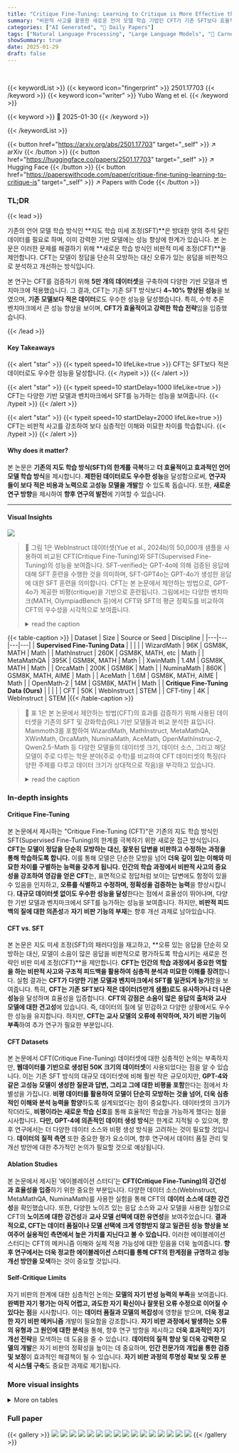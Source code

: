 ```yaml
---
title: "Critique Fine-Tuning: Learning to Critique is More Effective than Learning to Imitate"
summary: "비판적 사고를 활용한 새로운 언어 모델 학습 기법인 CFT가 기존 SFT보다 효율적임을 증명!"
categories: ["AI Generated", "🤗 Daily Papers"]
tags: ["Natural Language Processing", "Large Language Models", "🏢 Carnegie Mellon University",]
showSummary: true
date: 2025-01-29
draft: false
---
```


<br>

{{< keywordList >}}
{{< keyword icon="fingerprint" >}} 2501.17703 {{< /keyword >}}
{{< keyword icon="writer" >}} Yubo Wang et el. {{< /keyword >}}
 
{{< keyword >}} 🤗 2025-01-30 {{< /keyword >}}
 
{{< /keywordList >}}

{{< button href="https://arxiv.org/abs/2501.17703" target="_self" >}}
↗ arXiv
{{< /button >}}
{{< button href="https://huggingface.co/papers/2501.17703" target="_self" >}}
↗ Hugging Face
{{< /button >}}
{{< button href="https://paperswithcode.com/paper/critique-fine-tuning-learning-to-critique-is" target="_self" >}}
↗ Papers with Code
{{< /button >}}




### TL;DR


{{< lead >}}

기존의 언어 모델 학습 방식인 **지도 학습 미세 조정(SFT)**은 방대한 양의 주석 달린 데이터를 필요로 하며, 이미 강력한 기반 모델에는 성능 향상에 한계가 있습니다.  본 논문은 이러한 문제를 해결하기 위해 **새로운 학습 방식인 비판적 미세 조정(CFT)**을 제안합니다. CFT는 모델이 정답을 단순히 모방하는 대신 오류가 있는 응답을 비판적으로 분석하고 개선하는 방식입니다.

본 연구는 CFT를 검증하기 위해 **5만 개의 데이터셋**을 구축하여 다양한 기반 모델과 벤치마크에 적용했습니다. 그 결과, CFT는 기존 SFT 방식보다 **4~10% 향상된 성능**을 보였으며, **기존 모델보다 적은 데이터**로도 우수한 성능을 달성했습니다.  특히, 수학 추론 벤치마크에서 큰 성능 향상을 보이며, **CFT가 효율적이고 강력한 학습 전략**임을 입증했습니다.

{{< /lead >}}


#### Key Takeaways

{{< alert "star" >}}
{{< typeit speed=10 lifeLike=true >}} CFT는 SFT보다 적은 데이터로도 우수한 성능을 달성합니다. {{< /typeit >}}
{{< /alert >}}

{{< alert "star" >}}
{{< typeit speed=10 startDelay=1000 lifeLike=true >}} CFT는 다양한 기반 모델과 벤치마크에서 SFT를 능가하는 성능을 보여줍니다. {{< /typeit >}}
{{< /alert >}}

{{< alert "star" >}}
{{< typeit speed=10 startDelay=2000 lifeLike=true >}} CFT는 비판적 사고를 강조하여 보다 심층적인 이해와 미묘한 차이를 학습합니다. {{< /typeit >}}
{{< /alert >}}

#### Why does it matter?
본 논문은 **기존의 지도 학습 방식(SFT)의 한계를 극복**하고 **더 효율적이고 효과적인 언어 모델 학습 방식**을 제시합니다.  **제한된 데이터로도 우수한 성능**을 달성함으로써, **연구자들이 보다 적은 비용과 노력으로 고성능 모델을 개발**할 수 있도록 돕습니다. 또한, **새로운 연구 방향**을 제시하여 **향후 연구의 발전**에 기여할 수 있습니다.

------
#### Visual Insights



![](https://arxiv.org/html/2501.17703/x2.png)

> 🔼 그림 1은 WebInstruct 데이터셋(Yue et al., 2024b)의 50,000개 샘플을 사용하여 비교된 CFT(Critique Fine-Tuning)와 SFT(Supervised Fine-Tuning)의 성능을 보여줍니다.  SFT-verified는 GPT-4o에 의해 검증된 응답에 대해 SFT 훈련을 수행한 것을 의미하며, SFT-GPT4o는 GPT-4o가 생성한 응답에 대한 SFT 훈련을 의미합니다.  CFT는 본 논문에서 제안하는 방법으로, GPT-4o가 제공한 비평(critique)을 기반으로 훈련됩니다.  그림에서는 다양한 벤치마크(MATH, OlympiadBench 등)에서 CFT와 SFT의 평균 정확도를 비교하여 CFT의 우수성을 시각적으로 보여줍니다.
> <details>
> <summary>read the caption</summary>
> Figure 1: Comparison between CFT and SFT on 50K samples from WebInstruct (Yue et al., 2024b). SFT-verified means SFT training on the responses validated by GPT-4o, SFT-GPT4o means SFT training on the responses from GPT-4o. CFT is our approach, which trains on the critique provided by GPT-4o.
> </details>





{{< table-caption >}}
| Dataset | Size | Source or Seed | Discipline |
|---|---|---|---|
| **Supervised Fine-Tuning Data** |  |  |  |
| WizardMath | 96K | GSM8K, MATH | Math |
| MathInstruct | 260K | GSM8K, MATH, etc | Math |
| MetaMathQA | 395K | GSM8K, MATH | Math |
| XwinMath | 1.4M | GSM8K, MATH | Math |
| OrcaMath | 200K | GSM8K | Math |
| NuminaMath | 860K | GSM8K, MATH, AIME | Math |
| AceMath | 1.6M | GSM8K, MATH, AIME | Math |
| OpenMath-2 | 14M | GSM8K, MATH | Math |
| **Critique Fine-Tuning Data (Ours)** |  |  |  |
| CFT | 50K | WebInstruct | STEM |
| CFT-tiny | 4K | WebInstruct | STEM |{{< /table-caption >}}

> 🔼 표 1은 본 논문에서 제안하는 방법(CFT)의 효과를 검증하기 위해 사용된 데이터셋을 기존의 SFT 및 강화학습(RL) 기반 모델들과 비교 분석한 표입니다.  Mammoth3를 포함하여 WizardMath, MathInstruct, MetaMathQA, XWinMath, OrcaMath, NuminaMath, AceMath, OpenMathInstruc-2, Qwen2.5-Math 등 다양한 모델들의 데이터셋 크기, 데이터 소스, 그리고 해당 모델이 주로 다루는 학문 분야(주로 수학)를 비교하여 CFT 데이터셋의 특징(다양한 주제를 다루고 데이터 크기가 상대적으로 작음)을 부각하고 있습니다.
> <details>
> <summary>read the caption</summary>
> Table 1: The comparison of MAmmoTH3 vs other SFT and RL models including WizardMath (Luo et al., 2023), MathInstruct (Yue et al., 2024a), MetaMathQA (Yu et al., 2024), XWinMath (Li et al., 2024a), OrcaMath (Mitra et al., 2024), NuminaMath (Li et al., 2024b), AceMath (Liu et al., 2024), OpenMathInsstruct-2 (Toshniwal et al., 2024) and Qwen2.5-Math (Yang et al., 2024c).
> </details>





### In-depth insights


#### Critique Fine-Tuning
본 논문에서 제시하는 "Critique Fine-Tuning (CFT)"은 기존의 지도 학습 방식인 SFT(Supervised Fine-Tuning)의 한계를 극복하기 위한 새로운 접근 방식입니다. **CFT는 모델이 정답을 단순히 모방하는 대신, 잘못된 답변을 비판하고 수정하는 과정을 통해 학습하도록 합니다.**  이를 통해 모델은 단순한 모방을 넘어 **더욱 깊이 있는 이해와 미묘한 차이를 구별하는 능력을 갖추게 됩니다.**  **인간의 학습 과정에서 비판적 사고의 중요성을 강조하여 영감을 얻은 CFT**는, 표면적으로 정답처럼 보이는 답변에도 함정이 있을 수 있음을 인지하고, **오류를 식별하고 수정하며, 정확성을 검증하는 능력**을 향상시킵니다.  **대규모 데이터셋 없이도 우수한 성능을 달성**한다는 점에서 효율성이 뛰어나며, 다양한 기반 모델과 벤치마크에서 SFT를 능가하는 성능을 보여줍니다.  하지만, **비판적 피드백의 질에 대한 의존성**과 **자기 비판 기능의 부재**는 향후 개선 과제로 남아있습니다.

#### CFT vs. SFT
본 논문은 지도 미세 조정(SFT)의 패러다임을 재고하고, **오류 있는 응답을 단순히 모방하는 대신, 모델이 소음이 많은 응답을 비판적으로 평가하도록 학습시키는 새로운 전략인 비판 미세 조정(CFT)**을 제안합니다.  **CFT는 인간의 학습 과정에서 중요한 역할을 하는 비판적 사고와 구조적 피드백을 활용하여 심층적 분석과 미묘한 이해를 장려**합니다.  실험 결과는 **CFT가 다양한 기본 모델과 벤치마크에서 SFT를 일관되게 능가**함을 보여줍니다.  특히, **CFT는 기존 SFT보다 적은 데이터(5만개 샘플)로도 유사하거나 더 나은 성능**을 달성하며 효율성을 입증합니다.  **CFT의 강점은 소음이 많은 응답의 출처와 교사 모델에 대한 견고성**에 있습니다.  즉, 데이터의 질에 덜 민감하고 다양한 상황에서도 우수한 성능을 유지합니다.  하지만, **CFT는 교사 모델의 오류에 취약하며, 자기 비판 기능이 부족**하여 추가 연구가 필요한 부분입니다.

#### CFT Datasets
본 논문에서 CFT(Critique Fine-Tuning) 데이터셋에 대한 심층적인 논의는 부족하지만, **웹데이터를 기반으로 생성된 50K 크기의 데이터셋**이 사용되었다는 점을 알 수 있습니다. 이는 기존 SFT 방식의 대규모 데이터셋에 비해 훨씬 작은 규모이지만, **GPT-4와 같은 고성능 모델이 생성한 질문과 답변, 그리고 그에 대한 비평을 포함**한다는 점에서 차별성을 가집니다.  **비평 데이터를 활용하여 모델이 단순히 모방하는 것을 넘어, 더욱 심층적인 이해와 분석 능력을 함양**하도록 설계되었다는 점이 중요합니다.  데이터셋의 크기가 작더라도, **비평이라는 새로운 학습 신호**를 통해 효율적인 학습을 가능하게 했다는 점을 시사합니다.  **다만, GPT-4에 의존적인 데이터 생성 방식**은 한계로 지적될 수 있으며, 향후 연구에서는 더 다양한 데이터 소스와 비평 생성 방식을 고려하는 것이 필요할 것입니다.  **데이터의 질적 측면** 또한 중요한 평가 요소이며, 향후 연구에서 데이터 품질 관리 및 개선 방안에 대한 추가적인 논의가 필요할 것으로 예상됩니다.

#### Ablation Studies
본 논문에서 제시된 ‘에이블레이션 스터디’는 **CFT(Critique Fine-Tuning)의 강건성과 효율성을 입증**하기 위한 중요한 부분입니다.  다양한 데이터 소스(WebInstruct, MetaMathQA, NuminaMath)를 사용한 실험을 통해 CFT의 **데이터 소스에 대한 강건성**을 확인했습니다.  또한, 다양한 노이즈 있는 응답 소스와 교사 모델을 사용한 실험으로 CFT의 **노이즈에 대한 강건성**과 **교사 모델 선택에 대한 유연성**을 보여주었습니다.  **결과적으로, CFT는 데이터 품질이나 모델 선택에 크게 영향받지 않고 일관된 성능 향상을 보여주어 실용적인 측면에서 높은 가치를 지닌다고 볼 수 있습니다.** 이러한 에이블레이션 스터디는 CFT의 메커니즘 이해와 실제 적용 가능성에 대한 믿음을 더욱 높여줍니다.  **향후 연구에서는 더욱 정교한 에이블레이션 스터디를 통해 CFT의 한계점을 규명하고 성능 개선 방안을 모색**하는 것이 중요할 것입니다.

#### Self-Critique Limits
자기 비판의 한계에 대한 심층적인 논의는 **모델의 자기 반성 능력의 부족**을 보여줍니다.  **완벽한 자기 평가는 아직 어렵고, 과도한 자기 확신이나 잘못된 오류 수정으로 이어질 수 있다는 점**을 시사합니다.  이는 **데이터 품질과 모델의 복잡성**에 영향을 받으며, **더욱 정교한 자기 비판 메커니즘** 개발이 필요함을 강조합니다.  **자기 비판 과정에서 발생하는 오류의 유형과 그 원인에 대한 분석**을 통해, 향후 연구 방향을 제시하고 **더욱 효과적인 자기 개선 전략**을 모색하는 데 도움을 줄 수 있습니다.  **데이터의 질적 향상 및 더욱 강력한 모델의 개발**은 자기 비판의 정확성을 높이는 데 중요하며, **인간 전문가의 개입을 통한 검증 및 보정**이 효과적인 해결책이 될 수 있습니다.  **자기 비판 과정의 투명성 확보 및 오류 분석 시스템 구축**도 중요한 과제로 제기됩니다.


### More visual insights




<details>
<summary>More on tables
</summary>


{{< table-caption >}}
| Model | Method | MATH | Minerva-Math | GSM8K | OlympiadBench | AIME24 | AMC23 | AVG |
|---|---|---|---|---|---|---|---|---|
| DeepSeek-Math-7B | Base | 33.8 | 9.2 | 64.3 | 4.5 | 0.0 | 10.0 | 20.3 |
|  | WebInstruct-SFT | 26.3 | 12.1 | 34.7 | 6.2 | 0.0 | 17.5 | 16.1 |
|  | WebInstruct-verified-SFT | 35.8 | 10.7 | 67.5 | 9.3 | 0.0 | 7.5 | 21.8 |
|  | WebInstruct-GPT4o-SFT | 31.7 | 11.8 | 70.9 | 8.9 | 3.3 | 17.5 | 24.0 |
|  | WebInstruct-CFT | 42.2 | 12.5 | 74.5 | 12.4 | 3.3 | 20.0 | 27.5 |
|  | Δ = CFT- SFT<sub>best</sub> | 6.4 | 0.4 | 3.6 | 3.1 | 0.0 | 2.5 | 3.5 |
| Qwen2.5-7B | Base | 49.8 | 15.1 | 85.4 | 26.3 | 10.0 | 37.5 | 37.4 |
|  | WebInstruct-SFT | 30.8 | 6.6 | 59.5 | 5.8 | 3.3 | 15.0 | 20.2 |
|  | WebInstruct-verified-SFT | 61.5 | 16.2 | 70.8 | 30.1 | 13.3 | 37.5 | 38.2 |
|  | WebInstruct-GPT4o-SFT | 45.5 | 18.4 | 77.4 | 19.7 | 10.0 | 50.0 | 36.8 |
|  | WebInstruct-CFT | 71.1 | 27.9 | 88.8 | 35.7 | 13.3 | 55.0 | 48.6 |
|  | Δ = CFT- SFT<sub>best</sub> | 9.6 | 9.5 | 11.4 | 5.6 | 0.0 | 5.0 | 10.4 |
| Qwen2.5-Math-7B | Base | 55.4 | 13.6 | 91.6 | 16.1 | 10.0 | 40.0 | 37.8 |
|  | WebInstruct-SFT | 59.0 | 13.2 | 77.4 | 19.9 | 3.3 | 37.5 | 35.1 |
|  | WebInstruct-verified-SFT | 62.0 | 12.5 | 78.8 | 22.1 | 16.7 | 50.0 | 40.4 |
|  | WebInstruct-GPT4o-SFT | 73.2 | 25.7 | 90.0 | 37.6 | 13.3 | 62.5 | 50.4 |
|  | WebInstruct-CFT | 79.4 | 36.8 | 90.9 | 41.6 | 20.0 | 67.5 | 56.0 |
|  | Δ = CFT- SFT<sub>best</sub> | 6.2 | 11.1 | 0.9 | 4.0 | 3.3 | 5.0 | 5.7 |{{< /table-caption >}}
> 🔼 표 2는 다양한 기본 모델에 대한 SFT(Supervised Fine-Tuning)와 CFT(Critique Fine-Tuning)의 성능 비교 결과를 보여줍니다. 모든 실험은 WebInstruct 하위 집합을 사용하여 진행되었으며, 검증 점수가 가장 높은 체크포인트를 선택하여 결과를 보고합니다.  MATH, Minerva-Math, GSM8K, OlympiadBench, AIME24, AMC23의 여섯 가지 벤치마크에 대한 성능을 측정하여 평균 성능을 비교 분석합니다. DeepSeek-Math-7B, Qwen2.5-7B, Qwen2.5-Math-7B 세 가지 모델에 대해 SFT와 CFT를 적용한 결과를 보여줍니다.
> <details>
> <summary>read the caption</summary>
> Table 2: Performance comparison of SFT and CFT on different base models. All the experiments are trained with WebInstruct subset. We select the checkpoint with highest validation score and report their results.
> </details>

{{< table-caption >}}
| Model | #Data | MATH | GPQA | TheoremQA | MMLU-Pro | OlympiadBench | AIME24 | AMC23 | AVG |
|---|---|---|---|---|---|---|---|---|---| 
| Frontier Models |  |  |  |  |  |  |  |  |  |
| GPT-4o (2024-08-06) | - | 81.1 | 51.6 | 54.7 | 74.7 | 43.3 | 9.3 | 47.5 | 51.7 |
| GPT-o1-mini | - | 90.0 | 60.0 | 57.2 | 80.3 | 65.3 | 56.7 | 95.0 | 72.1 |
| Other Open-sourced Reasoning LLMs |  |  |  |  |  |  |  |  |  |
| Deepseek-Math-7B-Instruct | - | 44.3 | 31.8 | 23.7 | 35.3 | 13.6 | 3.3 | 15.0 | 23.9 |
| Mathstral-7B-v0.1 | - | 56.6 | 32.2 | 28.4 | 42.5 | 21.5 | 6.7 | 42.4 | 32.9 |
| NuminaMath-7B-CoT | - | 55.2 | 30.6 | 28.6 | 38.6 | 19.9 | 6.7 | 30.0 | 29.9 |
| Llama-3.1-8B-Instruct | - | 51.9 | 30.4 | 30.3 | 48.3 | 14.4 | 6.7 | 30.0 | 30.3 |
| Llama-3.1-70B-Instruct | - | 65.7 | 42.2 | 51.3 | 62.8 | 14.4 | 16.7 | 30.0 | 40.4 |
| NuminaMath-72B-CoT | - | 68.0 | 35.3 | 24.9 | 55.0 | 35.0 | 3.3 | 52.5 | 39.1 |
| Qwen2.5-Math-72B-Instruct | - | 85.9 | 49.0 | 50.3 | 60.3 | 49.0 | 30.0 | 70.0 | 56.4 |
| Initialized from Qwen2.5-Math-7B-Base |  |  |  |  |  |  |  |  |  |
| Qwen2.5-Math-Base | 0 | 55.4 | 31.0 | 37.4 | 39.3 | 16.1 | 10.0 | 40.0 | 32.7 |
| Eurus-2-SFT | 230K | 62.4 | 32.1 | 38.0 | 44.2 | 29.8 | 3.3 | 30.1 | 34.3 |
| rStar-Math@Greedy | 747K | 78.4 | - | - | - | 47.1 | 26.7 | 47.5 | - |
| AceMath-Qwen2.5-Math | 2.3M | 83.1 | 26.1 | 24.6 | 48.1 | 42.2 | 16.7 | 60.0 | 43.0 |
| Qwen2.5-Math-7B-Instruct | 2.5M | 83.6 | 31.1 | 37.0 | 39.5 | 41.6 | 16.7 | 62.5 | 44.6 |
| Qwen2.5-Math-7B-CFT | 50K | 79.4 | 39.4 | 40.4 | 47.5 | 41.6 | 20.0 | 67.5 | 48.0 |{{< /table-caption >}}
> 🔼 표 3은 제시된 모델과 다른 추론 전문 모델들의 성능 비교를 보여줍니다. 데이터 수는 전체 학습 데이터 크기를 나타내지만, 최고 검증 점수를 가진 체크포인트를 선택하여 결과를 제시합니다.  모델의 성능은 MATH, GPQA, TheoremQA, MMLU-Pro, OlympiadBench, AIME24, AMC23 등 다양한 벤치마크에 대한 평균 점수로 측정됩니다. 이 표는 제시된 CFT 모델이 다른 모델들보다 적은 학습 데이터로도 우수한 성능을 달성함을 보여주는 데 중점을 둡니다.
> <details>
> <summary>read the caption</summary>
> Table 3: Performance comparison of our models vs. other reasoning-specialized models. #Data means the total training set size, but we select the checkpoint with highest validation score.
> </details>

{{< table-caption >}}
| Model | #Data | GPQA | TheoremQA | AMC23 |
|---|---|---|---|---|
| Qwen2.5-32B-Instruct | - | 49.5 | 44.6 | 72.5 |
| Sky-T1-32B-Preview | 17K | 49.5 | 48.9 | 67.5 |
| Qwen2.5-32B-Instruct-CFT | 4K | 52.5 | 48.1 | 77.5 |
| Δ (CFT - Sky-T1) | - | 3.0 | -0.8 | 10.0 |{{< /table-caption >}}
> 🔼 표 4는 수학적 추론 벤치마크에서 32B 모델의 성능을 비교한 것입니다.  Qwen2.5-32B-Instruct-CFT와 Sky-T1-32B-Preview 두 모델의 GPQA, TheoremQA, AMC23 세 가지 지표에 대한 성능을 보여줍니다.  특히, 데이터 효율성 측면에서 Qwen2.5-32B-Instruct-CFT가 Sky-T1-32B-Preview보다 훨씬 우수함을 보여줍니다. 즉, 훨씬 적은 훈련 데이터로도 경쟁력 있는 성능을 달성합니다.
> <details>
> <summary>read the caption</summary>
> Table 4: Performance Comparison of 32B Models across Mathematical Reasoning Benchmarks
> </details>

{{< table-caption >}}
| Task | MetaMathQA |  | NuminaMath |  | WebInstruct |  |
|---|---|---|---|---|---|---|
|  | SFT | CFT | SFT | CFT | SFT | CFT |
| MATH | 57.5 | 74.4 | 70.8 | 74.2 | 59.0 | 79.4 |
| Minerva-Math | 23.9 | 39.3 | 28.3 | 30.5 | 13.2 | 36.8 |
| GSM8K | 79.5 | 85.7 | 88.3 | 89.1 | 77.4 | 90.9 |
| OlympiadBench | 20.0 | 36.4 | 36.3 | 37.2 | 19.9 | 41.6 |
| AIME24 | 6.7 | 23.3 | 10.0 | 23.3 | 3.3 | 20.0 |
| AMC23 | 37.5 | 57.5 | 50.0 | 62.5 | 37.5 | 67.5 |
| AVG | 37.5 | 52.8 | 47.3 | 52.8 | 35.1 | 56.0 |{{< /table-caption >}}
> 🔼 표 5는 서로 다른 훈련 데이터셋을 사용하여 Qwen2.5-Math-7B 모델에 대해 SFT(Supervised Fine-Tuning)와 CFT(Critique Fine-Tuning)의 성능을 비교한 결과를 보여줍니다.  각 데이터셋(MetaMathQA, NuminaMath, WebInstruct)에서 모델 성능을 평가하여 SFT와 CFT의 효과를 다양한 상황에서 비교 분석합니다.  MATH, GSM8K, AIME24, AMC23 등 다양한 벤치마크에 대한 성능이 제시되어 있습니다.
> <details>
> <summary>read the caption</summary>
> Table 5: Performance comparison of SFT and CFT with different training datasets on Qwen2.5-Math-7B.
> </details>

{{< table-caption >}}
| Task | Base | Self-generated | Reference |
|---|---|---|---|
| MATH | 55.4 | 78.2 | 79.4 |
| Minerva-Math | 13.6 | 29.4 | 36.8 |
| GSM8K | 91.6 | 92.4 | 90.9 |
| OlympiadBench | 16.1 | 42.5 | 41.6 |
| AIME24 | 10.0 | 16.7 | 20.0 |
| AMC23 | 40.0 | 67.5 | 67.5 |
| AVG | 37.8 | 54.5 | 56.0 |{{< /table-caption >}}
> 🔼 이 표는 CFT(Critique Fine-Tuning) 학습에 사용된 솔루션의 출처에 따른 성능 비교를 보여줍니다. Qwen2.5-Math-7B 모델이 자체적으로 생성한 솔루션과 WebInstruct 데이터셋의 참조 솔루션을 사용한 CFT 학습 결과를 비교 분석하여 각 솔루션 유형의 성능 차이와 효과를 제시합니다.  MATH, Minerva-Math, GSM8K, OlympiadBench, AIME24, AMC23 등 다양한 벤치마크에 대한 성능 결과를 포함합니다.
> <details>
> <summary>read the caption</summary>
> Table 6: Performance comparison between self-generated (by Qwen2.5-Math-7B) and reference solutions (from WebInstruct) for CFT training.
> </details>

{{< table-caption >}}
| Task | SFT-verified | GPT-4o-mini | GPT-4o-1120 |
|---|---|---|---| 
| MATH | 62.0 | 73.9 | 79.4 |
| Minerva-Math | 12.5 | 32.7 | 36.8 |
| GSM8K | 78.8 | 84.5 | 90.9 |
| OlympiadBench | 22.1 | 35.1 | 41.6 |
| AIME24 | 16.7 | 20.0 | 20.0 |
| AMC23 | 50.0 | 62.5 | 67.5 |
| AVG | 40.4 | 51.5 | 56.0 |{{< /table-caption >}}
> 🔼 표 7은 Qwen2.5-Math-7B 모델에 대해 서로 다른 교사 비평 모델을 사용한 CFT의 성능 비교를 보여줍니다.  다양한 비평 모델(예: GPT-40-mini, GPT-40-1120)을 사용하여 CFT를 훈련한 결과를 비교 분석하여, 비평 모델의 질이 CFT 성능에 미치는 영향을 평가합니다.  다양한 벤치마크 작업(예: MATH, Minerva-Math, GSM8K, OlympiadBench, AIME24, AMC23)에서의 성능을 정량적으로 비교하여, 어떤 비평 모델이 가장 효과적인지, 그리고 비평 모델의 질 향상이 CFT 성능 향상에 어떻게 기여하는지를 보여줍니다.
> <details>
> <summary>read the caption</summary>
> Table 7: Performance comparison of CFT using different teacher critique models on Qwen2.5-Math-7B.
> </details>

{{< table-caption >}}
| Method | Temperature | MATH | Minerva-Math |
|---|---|---|---| 
| Direct inference | 0.0 | 79.4 | 36.8 |
|  | 0.1 | 78.8 | 35.9 |
|  | 0.3 | 77.5 | 34.7 |
|  | 0.6 | 75.2 | 33.1 |
| Single-pass self-critique | 0.1 | 77.2 | 33.7 |
|  | 0.3 | 76.1 | 32.2 |
|  | 0.6 | 73.5 | 31.3 |
| Two-stage self-critique | 0.1 | 77.9 | 35.2 |
|  | 0.3 | 75.8 | 32.4 |
|  | 0.6 | 74.6 | 31.5 |{{< /table-caption >}}
> 🔼 표 8은 다양한 온도 설정에서 여러 추론 방법의 성능을 비교한 표입니다.  직접 추론, 단일 패스 자기 비판, 그리고 2단계 자기 비판 방법의 세 가지 추론 방법에 대한 MATH 및 Minerva-Math 벤치마크 결과를 0.0, 0.1, 0.3, 0.6의 네 가지 온도에서 보여줍니다. 이 표는 자기 비판 방법이 직접 추론에 비해 성능이 떨어지고, 온도가 높아질수록 성능이 저하되는 것을 보여줍니다.
> <details>
> <summary>read the caption</summary>
> Table 8: Performance comparison of different inference methods across various temperature settings.
> </details>

</details>




### Full paper

{{< gallery >}}
<img src="paper_images/1.png" class="grid-w50 md:grid-w33 xl:grid-w25" />
<img src="paper_images/2.png" class="grid-w50 md:grid-w33 xl:grid-w25" />
<img src="paper_images/3.png" class="grid-w50 md:grid-w33 xl:grid-w25" />
<img src="paper_images/4.png" class="grid-w50 md:grid-w33 xl:grid-w25" />
<img src="paper_images/5.png" class="grid-w50 md:grid-w33 xl:grid-w25" />
<img src="paper_images/6.png" class="grid-w50 md:grid-w33 xl:grid-w25" />
<img src="paper_images/7.png" class="grid-w50 md:grid-w33 xl:grid-w25" />
<img src="paper_images/8.png" class="grid-w50 md:grid-w33 xl:grid-w25" />
<img src="paper_images/9.png" class="grid-w50 md:grid-w33 xl:grid-w25" />
<img src="paper_images/10.png" class="grid-w50 md:grid-w33 xl:grid-w25" />
<img src="paper_images/11.png" class="grid-w50 md:grid-w33 xl:grid-w25" />
<img src="paper_images/12.png" class="grid-w50 md:grid-w33 xl:grid-w25" />
<img src="paper_images/13.png" class="grid-w50 md:grid-w33 xl:grid-w25" />
<img src="paper_images/14.png" class="grid-w50 md:grid-w33 xl:grid-w25" />
<img src="paper_images/15.png" class="grid-w50 md:grid-w33 xl:grid-w25" />
<img src="paper_images/16.png" class="grid-w50 md:grid-w33 xl:grid-w25" />
{{< /gallery >}}